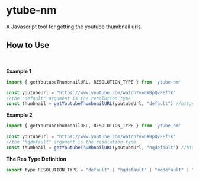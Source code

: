 # ytube-nm
A Javascript tool for getting the youtube thumbnail urls.


## How to Use
<br />

**Example 1**
```javascript
import { getYoutubeThumbnailURL, RESOLUTION_TYPE } from 'ytube-nm'

const youtubeUrl = "https://www.youtube.com/watch?v=6XBpQvFEfTk"
//the "default" argument is the resolution type
const thumbnail = getYoutubeThumbnailURL(youtubeUrl, "default") //https://img.youtube.com/vi/6XBpQvFEfTk/default.jpg
```

**Example 2**
```javascript
import { getYoutubeThumbnailURL, RESOLUTION_TYPE } from 'ytube-nm'

const youtubeUrl = "https://www.youtube.com/watch?v=6XBpQvFEfTk"
//the "hqdefault" argument is the resolution type
const thumbnail = getYoutubeThumbnailURL(youtubeUrl, "hqdefault") //https://img.youtube.com/vi/6XBpQvFEfTk/hqdefault.jpg
```

**The Res Type Definition**
```javascript
export type RESOLUTION_TYPE = "default" | "hqdefault" | "mqdefault" | "sddefault" | "maxresdefault"
```
